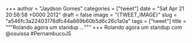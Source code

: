 
+++
author = "Jaydson Gomes"
categories = ["tweet"]
date = "Sat Apr 21 20:56:58 +0000 2012"
draft = false
image = "{TWEET_IMAGE}"
slug = "a546fc3a22403178dfc44a669b60b5d6c26c1a0a"
tags = ["tweet"]
title = """Rolando agora um standup ..."""
+++
Rolando agora um standup com @osuissa #PernambucoJS
